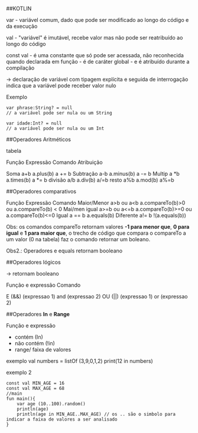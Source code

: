 ##KOTLIN 

var - variável comum, dado que pode ser modificado ao longo do código e da execução 

val - "variável" é imutável, recebe valor mas não pode ser reatribuído ao longo do código

const val - é uma constante que só pode ser acessada, não reconhecida quando declarada em função - é de caráter global - e é atribuído durante a compilação 

-> declaração de variável com tipagem explícita e seguida de interrogação indica que a variável pode receber valor nulo 

Exemplo 

 	var phrase:String? = null 
	// a variável pode ser nula ou um String 
		
	var idade:Int? = null
	// a variável pode ser nula ou um Int 

##Operadores Aritméticos

tabela 

Função  Expressão  Comando    Atribuição

Soma       a+b 	 a.plus(b)    a += b
Subtração  a-b   a.minus(b)   a -= b 
Multip     a *b  a.times(b)   a *= b 
divisão    a/b   a.div(b)     a/=b 
resto 	   a%b 	 a.mod(b)     a%=b

##Operadores comparativos 

Função 		Expressão 	Comando
Maior/Menor     a>b ou a<b 	a.compareTo(b)>0 ou a.compareTo(b) < 0
Mai/men igual   a>=b ou a<=b 	a.compareTo(b)>=0 ou a.compareTo(b)<=0
Igual  		a == b		a.equals(b)
Diferente  	a!= b 		!(a.equals(b))

Obs: os comandos compareTo retornam valores **-1 para menor que**, **0 para igual** e **1 para maior que**, o trecho de código que compara o compareTo a um valor (0 na tabela) faz o comando retornar um boleano.

Obs2.: Operadores e equals retornam booleano  

##Operadores lógicos 

-> retornam booleano 

Função e expressão 	Comando 

E (&&)			(expressao 1) and (expressao 2)
OU (||) 		(expressao 1) or (expressao 2)


##Operadores __In__ e __Range__

Função e expressão 
 
- contém (In)
- não contém (!in)
- range/ faixa de valores 

exemplo 
	val numbers = listOf (3,9,0,1,2)
	print(12 in numbers)


exemplo 2 

	const val MIN_AGE = 16 
	const val MAX_AGE = 68
	//main
	fun main(){
		var age (10..100).random()
		println(age)
		println(age in MIN_AGE..MAX_AGE) // os .. são o simbolo para indicar a faixa de valores a ser analisado 
	}
	